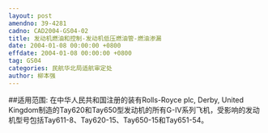 ```yaml
---
layout: post
amendno: 39-4281
cadno: CAD2004-GS04-02
title: 发动机燃油和控制-发动机低压燃油管-燃油渗漏
date: 2004-01-08 00:00:00 +0800
effdate: 2004-01-08 00:00:00 +0800
tag: GS04
categories: 民航华北局适航审定处
author: 柳本强
---
```


##适用范围:
在中华人民共和国注册的装有Rolls-Royce plc, Derby, United Kingdom制造的Tay620和Tay650型发动机的所有G-IV系列飞机，受影响的发动机型号包括Tay611-8、Tay620-15、Tay650-15和Tay651-54。

